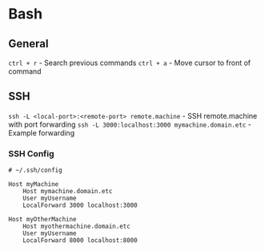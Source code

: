 # Bash

## General

`ctrl + r` - Search previous commands
`ctrl + a` - Move cursor to front of command

## SSH

`ssh -L <local-port>:<remote-port> remote.machine` - SSH remote.machine with port forwarding
`ssh -L 3000:localhost:3000 mymachine.domain.etc` - Example forwarding 

### SSH Config

```
# ~/.ssh/config

Host myMachine
    Host mymachine.domain.etc
    User myUsername
    LocalForward 3000 localhost:3000

Host myOtherMachine
    Host myothermachine.domain.etc
    User myUsername
    LocalForward 8000 localhost:8000
```